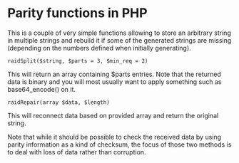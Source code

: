 # Parity functions in PHP

This is a couple of very simple functions allowing to store an arbitrary
string in multiple strings and rebuild it if some of the generated strings are
missing (depending on the numbers defined when initially generating).

	raidSplit($string, $parts = 3, $min_req = 2)

This will return an array containing $parts entries. Note that the returned
data is binary and you will most usually want to apply something such as
base64\_encode() on it.

	raidRepair(array $data, $length)

This will reconnect data based on provided array and return the original
string.

Note that while it should be possible to check the received data by using
parity information as a kind of checksum, the focus of those two methods is
to deal with loss of data rather than corruption.
